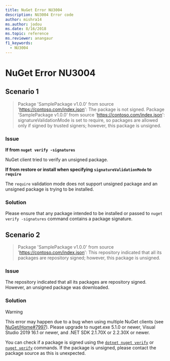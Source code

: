 ```yaml
---
title: NuGet Error NU3004
description: NU3004 Error code
author: mishra14
ms.author: jodou
ms.date: 8/16/2018
ms.topic: reference
ms.reviewer: anangaur
f1_keywords: 
  - NU3004
---
```


# NuGet Error NU3004

## Scenario 1

> Package 'SamplePackage v1.0.0' from source 'https://contoso.com/index.json': The package is not signed.
> Package 'SamplePackage v1.0.0' from source 'https://contoso.com/index.json': signatureValidationMode is set to require, so packages are allowed only if signed by trusted signers; however, this package is unsigned.

### Issue

**If from `nuget verify -signatures`**

NuGet client tried to verify an unsigned package.

**If from restore or install when specifying `signatureValidationMode` to `require`**

The `require` validation mode does not support unsigned package and an unsigned package is trying to be installed.

### Solution

Please ensure that any package intended to be installed or passed to `nuget verify -signatures` command contains a package signature.

## Scenario 2

> Package 'SamplePackage v1.0.0' from source 'https://contoso.com/index.json': This repository indicated that all its packages are repository signed; however, this package is unsigned.

### Issue

The repository indicated that all its packages are repository signed. However, an unsigned package was downloaded.

### Solution

> [!Warning]
> This error may happen due to a bug when using multiple NuGet clients (see [NuGet/Home#7997](https://github.com/NuGet/Home/issues/7997)). Please upgrade to nuget.exe 5.1.0 or newer, Visual Studio 2019 16.1 or newer, and .NET SDK 2.1.70X or 2.2.30X or newer.

You can check if a package is signed using the [`dotnet nuget verify`](/dotnet/core/tools/dotnet-nuget-verify) or [`nuget verify`](../cli-reference/cli-ref-verify.md) commands. If the package is unsigned, please contact the package source as this is unexpected.
